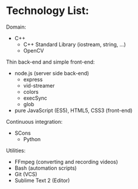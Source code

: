 Technology List:
================

Domain:
- C++
  - C++ Standard Library (iostream, string, ...)
  - OpenCV

Thin back-end and simple front-end:
- node.js (server side back-end)
  - express
  - vid-streamer
  - colors
  - execSync
  - glob
- pure JavaScript (ES5), HTML5, CSS3 (front-end)

Continuous integration:
- SCons
  - Python

Utilities:
- FFmpeg (converting and recording videos)
- Bash (automation scripts)
- Git (VCS)
- Sublime Text 2 (Editor)